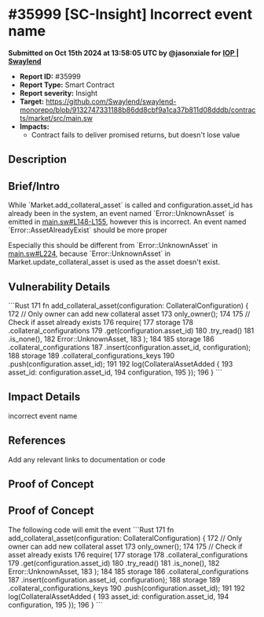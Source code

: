 # #35999 \[SC-Insight] Incorrect event name

**Submitted on Oct 15th 2024 at 13:58:05 UTC by @jasonxiale for** [**IOP | Swaylend**](https://immunefi.com/audit-competition/iop-swaylend)

* **Report ID:** #35999
* **Report Type:** Smart Contract
* **Report severity:** Insight
* **Target:** https://github.com/Swaylend/swaylend-monorepo/blob/9132747331188b86dd8cbf9a1ca37b811d08dddb/contracts/market/src/main.sw
* **Impacts:**
  * Contract fails to deliver promised returns, but doesn't lose value

## Description

## Brief/Intro

While \`Market.add\_collateral\_asset\` is called and configuration.asset\_id has already been in the system, an event named \`Error::UnknownAsset\` is emitted in [main.sw#L148-L155](https://github.com/Swaylend/swaylend-monorepo/blob/569fb4b2ccee8a4e089167c65cde8184b04c61c8/contracts/market/src/main.sw#L148-L155), however this is incorrect. An event named \`Error::AssetAlreadyExist\` should be more proper

Especially this should be different from \`Error::UnknownAsset\` in [main.sw#L224](https://github.com/Swaylend/swaylend-monorepo/blob/569fb4b2ccee8a4e089167c65cde8184b04c61c8/contracts/market/src/main.sw#L224), because \`Error::UnknownAsset\` in Market.update\_collateral\_asset is used as the asset doesn't exist.

## Vulnerability Details

\`\`\`Rust 171 fn add\_collateral\_asset(configuration: CollateralConfiguration) { 172 // Only owner can add new collateral asset 173 only\_owner(); 174 175 // Check if asset already exists 176 require( 177 storage 178 .collateral\_configurations 179 .get(configuration.asset\_id) 180 .try\_read() 181 .is\_none(), 182 Error::UnknownAsset, 183 ); 184 185 storage 186 .collateral\_configurations 187 .insert(configuration.asset\_id, configuration); 188 storage 189 .collateral\_configurations\_keys 190 .push(configuration.asset\_id); 191 192 log(CollateralAssetAdded { 193 asset\_id: configuration.asset\_id, 194 configuration, 195 }); 196 } \`\`\`

## Impact Details

incorrect event name

## References

Add any relevant links to documentation or code

## Proof of Concept

## Proof of Concept

The following code will emit the event \`\`\`Rust 171 fn add\_collateral\_asset(configuration: CollateralConfiguration) { 172 // Only owner can add new collateral asset 173 only\_owner(); 174 175 // Check if asset already exists 176 require( 177 storage 178 .collateral\_configurations 179 .get(configuration.asset\_id) 180 .try\_read() 181 .is\_none(), 182 Error::UnknownAsset, 183 ); 184 185 storage 186 .collateral\_configurations 187 .insert(configuration.asset\_id, configuration); 188 storage 189 .collateral\_configurations\_keys 190 .push(configuration.asset\_id); 191 192 log(CollateralAssetAdded { 193 asset\_id: configuration.asset\_id, 194 configuration, 195 }); 196 } \`\`\`

